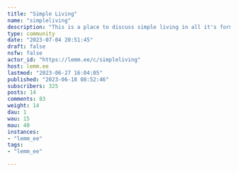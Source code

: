```yaml
---
title: "Simple Living" 
name: "simpleliving"
description: "This is a place to discuss simple living in all it's forms.Some may live a different life to you & that's okay, everyone is welcome here.Please keep it civil, we're all here for a good time."
type: community
date: "2023-07-04 20:51:45"
draft: false
nsfw: false
actor_id: "https://lemm.ee/c/simpleliving"
host: lemm.ee
lastmod: "2023-06-27 16:04:05"
published: "2023-06-18 08:52:46"
subscribers: 325
posts: 14
comments: 83
weight: 14
dau: 1
wau: 15
mau: 40
instances:
- "lemm_ee"
tags: 
- "lemm_ee"

---
```

